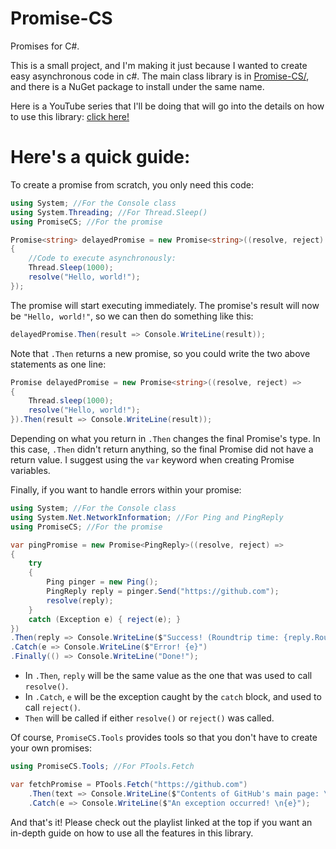 # Promise-CS
Promises for C#.

This is a small project, and I'm making it just because I wanted to create easy asynchronous code in c#.
The main class library is in [Promise-CS/](Promise-CS), and there is a NuGet package to install under the same name.

Here is a YouTube series that I'll be doing that will go into the details on how to use this library: [click here!](https://www.youtube.com/playlist?list=PL_rR6KDNtaPIt6-pOY4wu-VNAImpJs8wr)

# Here's a quick guide:

To create a promise from scratch, you only need this code:

```c#
using System; //For the Console class
using System.Threading; //For Thread.Sleep()
using PromiseCS; //For the promise
```

```c#
Promise<string> delayedPromise = new Promise<string>((resolve, reject) => 
{
    //Code to execute asynchronously:
    Thread.Sleep(1000);
    resolve("Hello, world!");
});
```

The promise will start executing immediately. The promise's result will now be `"Hello, world!"`, so we can then do something like this:

```c#
delayedPromise.Then(result => Console.WriteLine(result));
```

Note that `.Then` returns a new promise, so you could write the two above statements as one line:

```c#
Promise delayedPromise = new Promise<string>((resolve, reject) => 
{
    Thread.sleep(1000);
    resolve("Hello, world!");
}).Then(result => Console.WriteLine(result));
```

Depending on what you return in `.Then` changes the final Promise's type. In this case, `.Then` didn't return anything, so the final Promise
did not have a return value. I suggest using the `var` keyword when creating Promise variables.


Finally, if you want to handle errors within your promise:

```c#
using System; //For the Console class
using System.Net.NetworkInformation; //For Ping and PingReply
using PromiseCS; //For the promise

var pingPromise = new Promise<PingReply>((resolve, reject) => 
{
    try
    {
        Ping pinger = new Ping();
        PingReply reply = pinger.Send("https://github.com");
        resolve(reply);
    }
    catch (Exception e) { reject(e); }
})
.Then(reply => Console.WriteLine($"Success! (Roundtrip time: {reply.RoundtripTime} ms)")
.Catch(e => Console.WriteLine($"Error! {e}")
.Finally(() => Console.WriteLine("Done!");
```

- In `.Then`, `reply` will be the same value as the one that was used to call `resolve()`.
- In `.Catch`, `e` will be the exception caught by the `catch` block, and used to call `reject()`.
- `Then` will be called if either `resolve()` or `reject()` was called.

Of course, `PromiseCS.Tools` provides tools so that you don't have to create your own promises:

```c#
using PromiseCS.Tools; //For PTools.Fetch

var fetchPromise = PTools.Fetch("https://github.com")
    .Then(text => Console.WriteLine($"Contents of GitHub's main page: \n{text}")
    .Catch(e => Console.WriteLine($"An exception occurred! \n{e}");
```

And that's it! Please check out the playlist linked at the top if you want an in-depth guide on how to use all the features in this library.
